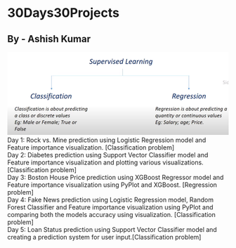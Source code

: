 ﻿# 30Days30Projects
 ## By - Ashish Kumar

![Supervised Learning](image.png)
 Day 1: Rock vs. Mine prediction using Logistic Regression model and Feature importance visualization. [Classification problem]<br/>
 Day 2: Diabetes prediction using Support Vector Classifier model and Feature importance visualization and plotting various visualizations. [Classification problem] <br/>
 Day 3: Boston House Price prediction using XGBoost Regressor model and Feature importance visualization using PyPlot and XGBoost. [Regression problem] <br/>
 Day 4: Fake News prediction using Logistic Regression model, Random Forest Classifier and Feature importance visualization using PyPlot and comparing both the models accuracy using visualization. [Classification problem] <br/>
 Day 5: Loan Status prediction using Support Vector Classifier model and creating a prediction system for user input.[Classification problem] <br/>
